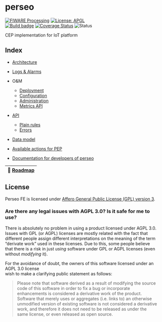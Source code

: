 # perseo

[![FIWARE Processing](https://nexus.lab.fiware.org/static/badges/chapters/processing.svg)](https://www.fiware.org/developers/catalogue/)
[![License: APGL](https://img.shields.io/github/license/telefonicaid/perseo-fe.svg)](https://opensource.org/licenses/AGPL-3.0)
<br/>
[![Build badge](https://img.shields.io/travis/telefonicaid/perseo-fe.svg)](https://travis-ci.org/telefonicaid/perseo-fe/)
[![Coverage Status](https://coveralls.io/repos/github/telefonicaid/perseo-fe/badge.svg?branch=master)](https://coveralls.io/github/telefonicaid/perseo-fe?branch=master)
![Status](https://nexus.lab.fiware.org/static/badges/statuses/perseo.svg)

CEP implementation for IoT platform

## Index

-   [Architecture](documentation/architecture.md)
-   [Logs & Alarms](documentation/logs.md)
-   O&M

    -   [Deployment](documentation/deployment.md)
    -   [Configuration](documentation/configuration.md)
    -   [Administration](documentation/admin.md)
    -   [Metrics API](documentation/metrics_api.md)

-   [API](documentation/api.md)
    -   [Plain rules](documentation/plain_rules.md)
    -   [Errors](documentation/errors.md)
-   [Data model](documentation/models.md)
-   [Available actions for PEP](documentation/pep_actions.md)
-   [Documentation for developers of perseo](documentation/development.md)

| :dart: [Roadmap](documentation/roadmap.md) |
| ------------------------------------------ |


## License

Perseo FE is licensed under [Affero General Public License (GPL) version 3](./LICENSE).

### Are there any legal issues with AGPL 3.0? Is it safe for me to use?

There is absolutely no problem in using a product licensed under AGPL 3.0. Issues with GPL (or AGPL) licenses are mostly
related with the fact that different people assign different interpretations on the meaning of the term “derivate work”
used in these licenses. Due to this, some people believe that there is a risk in just _using_ software under GPL or AGPL
licenses (even without _modifying_ it).

For the avoidance of doubt, the owners of this software licensed under an AGPL 3.0 license  
wish to make a clarifying public statement as follows:

> Please note that software derived as a result of modifying the source code of this software in order to fix a bug or
> incorporate enhancements is considered a derivative work of the product. Software that merely uses or aggregates (i.e.
> links to) an otherwise unmodified version of existing software is not considered a derivative work, and therefore it
> does not need to be released as under the same license, or even released as open source.
